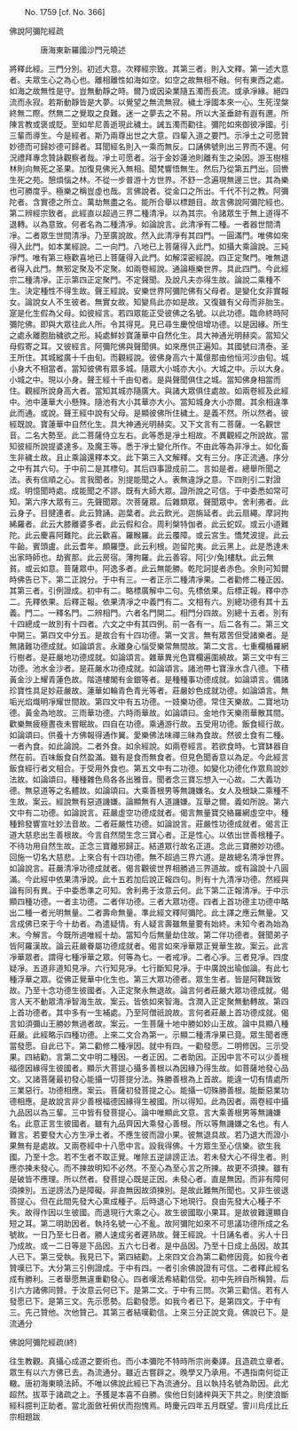 ﻿　　No. 1759 [cf. No. 366]

佛說阿彌陀經疏

　　　　唐海東新羅國沙門元曉述


將釋此經。三門分別。初述大意。次釋經宗致。其第三者。則入文釋。第一述大意者。夫眾生心之為心也。離相離性如海如空。如空之故無相不融。何有東西之處。如海之故無性是守。豈無動靜之時。爾乃或因染業隨五濁而長流。或承凈緣。絕四流而永寂。若斯動靜皆是大夢。以覺望之無流無寂。穢土凈國本來一心。生死涅槃終無二際。然無二之覺取之良難。迷一之夢去之不易。所以大圣垂跡有遐有邇。所陳言教或褒或貶。至如牟尼善逝現此穢土。誡五濁而勸往。彌陀如來御彼凈國。引三輩而導生。今是經者。斯乃兩尊出世之大意。四輩入道之要門。示凈土之可愿贊妙德而可歸妙德可歸者。耳聞經名則入一乘而無反。口誦佛號則出三界而不還。何況禮拜專念贊詠觀察者哉。凈土可愿者。浴于金妙蓮池則離有生之染因。游玉樹檀林則向無死之圣果。加復見佛光入無相。聞梵響悟無生。然后乃從第五門出。回轡生死之苑。憩煩惱之林。不從一步普游十方世界。不舒一念遍現無邊三世。其為樂也可勝度乎。極樂之稱豈虛也哉。言佛說者。從金口之所出。千代不刊之教。阿彌陀者。含實德之所立。萬劫無盡之名。能所合舉以標題目。故言佛說阿彌陀經也。第二辨經宗致者。此經直以超過三界二種清凈。以為其宗。令諸眾生于無上道得不退轉。以為意致。何者名為二種清凈。如論說言。此清凈有二種。一者器世間清凈。二者眾生世間清凈。乃至廣說故。然入此清凈有其四門。一圓滿門。唯佛如來得入此門。如本業經說。二一向門。八地已上菩薩得入此門。如攝大乘論說。三純凈門。唯有第三極歡喜地已上菩薩得入此門。如解深密經說。四正定聚門。唯無退者得入此門。無邪定聚及不定聚。如兩卷經說。通論極樂世界。具此四門。今此經宗二種清凈。正示第四正定聚門。不定聲聞。及說凡夫亦得生故。論說二乘種不生。決定種性不得生故。聲王經說。安樂世界阿彌陀佛有父母者。是變化女非實報女。論說女人不生彼者。無實女故。知變鳥此亦如是故。又復雖有父母而非胎生。寔是化生假為父母。如彼經言。若四眾能正受彼佛之名號。以此功德。臨命終時阿彌陀佛。即與大眾往此人所。令其得見。見已尋生慶悅倍增功德。以是因緣。所生之處永離胞胎穢欲之形。純處鮮妙寶蓮華中自然化生。具大神通光明赫奕。當知父母假寄之耳。又彼經言。阿彌陀佛與聲聞俱。如來應供正遍知。其國號曰清泰。圣王所住。其城縱廣十千由旬。而觀經說。彼佛身高六十萬億那由他恒河沙由旬。城小身大不相當者。當知彼佛有眾多城。隨眾大小城亦大小。大城之中。示以大身。小城之中。現以小身。聲王經十千由旬者。是與聲聞俱住之城。當知佛身相當而住。觀經所說身高大者。當知其城亦隨廣大。與諸大眾俱住處故。如兩卷經及此經中。池中蓮華大小懸殊。隨池有大小其華亦大小。當知城身大小亦爾。其余相違準此而通。或說。聲王經中說有父母。是顯彼佛所住穢土。是義不然。所以然者。彼經既說。寶蓮華中自然化生。具大神通光明赫奕。又下文言有二菩薩。一名觀世音。二名大勢至。此二菩薩侍立左右。此等悉是凈土相故。不異觀經之所說故。當知彼經所說提婆達多。及魔王等。悉于凈土變化所作。不由此等為非凈土。如化畜生非穢土故。且止乘論還釋本文。此下第三入文解釋。文有三分。序正流通。序分之中有其六句。于中前二是其標句。其后四事證成前二。言如是者。總舉所聞之法。表有信順之心。言我聞者。別提能聞之人。表無違諍之意。下四則引二對證成。明憶聞時處。成能聞之不謬。既有大師大眾。證所說之可信。于中委悉如常可知。第六序大眾有三。先聲聞眾。次菩薩眾。后雜類眾。聲聞眾中。舍利弗者。此云身子。目揵連者。此云贊誦。迦葉者。此云飲光。迦旃延者。此云扇繩。摩訶拘絺羅者。此云大膝離婆多者。此云假和合。周利槃特伽者。此云蛇奴。或云小道難陀。此云慶喜阿難陀。此云歡喜。羅睺羅。此云覆障。或云宮生。憍梵波提。此云牛齝。賓頭盧。此云耆年。頗羅墮。此云利根。迦留陀夷。此云黑上。此是悉達未出家時師也。劫賓那。此云房宿。薄拘羅。此云善容。阿[少/兔]樓馱。此云無貧。或云如意。菩薩眾中。阿逸多者。此云無能勝。乾陀訶提者赤色。余則可知爾時佛告已下。第二正說分。于中有三。一者正示二種清凈果。二者勸修二種正因。其第三者。引例證成。初中有二。略標廣解中二句。先標依果。后標正報。釋中亦二。先釋依果。后釋正報。依果清凈之中義門有二。文相有六。別總功德有其十五義。門二。一釋名門。二辨相門。六者名門開二。相門分四故。別總十五者。別有十四總成一故別有十四者。六文之中有其四例。前一各有一。后二各有二。第三文中開三。第四文中分五。是故合有十四功德。第一文言。無有眾苦但受諸樂者。是無諸難功德成就。如論頌言。永離身心惱受樂常無間故。第二文言。七重欄楯羅網行樹者。是莊嚴地功德成就。如論頌言。雜華異光色寶欄遍圍繞故。第三文中有三功德。池水金沙者。是莊嚴水功德成就。如論頌言。諸池帶七寶淥水含八德。下積黃金沙上耀青蓮色故。階道樓閣有金銀等者。是種種事功德成就。如論頌言。備諸珍寶性具足妙莊嚴故。蓮華如輪青色青光等者。莊嚴妙色成就功德。如論頌言。無垢光焰熾明凈耀世間故。第四文中有五功德。一妓樂功德。常住天樂故。二寶地功德。黃金為地故。三雨華功德。六時雨華故。如論頌曰。金地作天樂雨華散其間。歡樂無疲極晝夜未嘗眠故。四自在功德。乘通游行故。五受用功德。飯食經行故。如論頌曰。供養十方佛報得通作翼。愛樂佛法味禪三昧為食故。然彼土食有二種。一者內食。如此論說。二者外食。如余經說。如兩卷經言。若欲食時。七寶缽器自然在前。百味飯食自然盈滿。雖有是食而無食者。但見色聞香意以為足。今此經言飯食經行者文相合。于受用外食也。第五文中有二功德。如變化功德化作眾鳥說妙法故。如論頌曰。種種雜色鳥各各出雅音。聞者念三寶忘想入一心故。二大義功德。無惡道等之名體故。如論頌曰。大乘善根男等無譏嫌名。女人及根缺二乘種不生故。案云。經說無有惡道譏嫌。論顯無有人道譏嫌。互舉之爾。義如所說。第六文中有二功德。如論說言。莊嚴虛空功德成就者。偈言無量寶交絡羅網虛空中。種種鈴發響宣吐妙法音故。二者莊嚴性功德。如論說言。莊嚴性功德成就者。偈言正道大慈悲出生善根故。今言自然間生念三寶心者。正是性心。以依出世善根種子。不待功用自然生故。正念三寶離邪歸正。結道眾行故名正道。念此三寶勝妙功德。回施一切名大慈悲。上來合有十四功德。無不超過三界六道。是故總名清凈世界。如論說言。莊嚴清凈功德成就者。偈言觀彼世界相勝過三界道故。或有論說十八圓滿。今此經中依果清凈說。此十五若加后說正報四句。則有十九清凈功德。然經與論有同有異。于中委悉準之可知。舍利弗于汝意云何。此下第二正報清凈。于中示顯四種功德。一者主功德。二者伴功德。三者大眾功德。四者上首功德主功德中略出二種一者光明無量。二者壽命無量。準此經文釋阿彌陀。此土譯之應云無量。又言成佛已來于今十劫者。為遣疑情。有人疑言壽雖無量要有始終。未知今者為始為末。今解言。今既所過唯經十劫。當知今后無量劫住故。第二伴功德者。聲聞弟子皆阿羅漢故。論云莊嚴眷屬功德成就者。偈言如來凈華眾正覺華生故。案云。此言凈華眾者。謂得七種凈華之眾。何等為七。一者戒凈。二者心凈。三者見凈。四度疑凈。五道非道知見凈。六行知見凈。七行斷知見凈。于中廣說出瑜伽論。有此七種浮華之眾。從佛正覺華中化生也。第三大眾功德者。眾生生者。皆是阿鞞跋致故。乃至十念功德生彼國者。入正定聚永無退故。論言何者莊嚴大眾功德成就。偈言人天不動眾清凈智海生故。案云。皆依如來智海。含潤入正定聚無動轉故。第四上首功德者。其中多有一生補處。乃至阿僧祇說故。言何者莊嚴上首功德成就。偈言如須彌山王勝妙無過者故。案云。一生菩薩十地中勝如妙山王故。論中具顯八種莊嚴。此經略示四種功德。上來二文合為第一。示顯二種清凈果已竟。眾生聞者應當發愿。自此已下。第二勸修二種凈因。就中有四。一勸發愿。二明修因。三示受果。四結勸。言第二文中明二種因。一者正因。二者助因。正因中言不可以少善根福德因緣得生彼國者。顯示大菩提心攝多善根以為因緣乃得生故。如菩薩地發心品文。又諸菩薩最初發心能攝一切菩提分法。殊勝善根為上首故。能違一切有情處所三業惡行。功德相應。案云。菩薩初發菩提之心。能攝一切殊勝善根。能斷惡業功德相應。是故說言非少善根福德因緣得生被國。所以得知。此為因者。兩卷經中攝九品因以為三輩。三中皆有發菩提心。論中唯顯此文意。言大乘善根男等無譏嫌名。此意正言生彼國者。雖有九品齊因大乘發心善根。所以等無譏嫌之名也。有人難言。若要發大心方生凈土者。不應生彼而證小果。彼無退具故。若乃退大而證小果無有是處故。又兩卷經中十八愿中言。設我得佛。十方眾生至心信樂。欲生我國。乃至十念。若不生者不取正覺。唯除五逆誹謗正法。若未發大心不得生者。則應亦揀未發心。而不揀故明知不必然。不至心為至心言之所揀。故更不須揀。雖有是破皆不應理。所以然者。發菩提心既是正因。未發心者。直是無因。而非有障何須揀別。五逆謗法乃是障礙。非直無因故須揀別。是故此難無所聞也。又非生彼退菩提心。但在此間先發大心熏成種子。后時退心下地現行。良由先發大心種子不失。故得作因以生彼國。而退現行大乘之心。故生彼國取小果耳。是故彼難還顯自短之耳。第二明助因者。執持名號一心不亂。故阿彌陀如來不可思議功德所成之名號故。一日乃至七日者。勝人速成劣者遲熟故。聲王經說。十日誦名者。劣人十日乃成故。或一二日等是下品因。五六七日者。是中品因。乃至十日成上品因。故其人已下。第三受執。我見已下。第四結勸。上來四文合為第二勸修因竟。如我今者贊嘆已下。大分第三引例證成。于中有四。一者引余佛說證有可信。二者釋此經名成有勝利。三者舉愿無違重勸發心。四者嘆法希結勸信受。初中先辨自所稱贊。后引六方諸佛同贊。于汝意云何已下。是第二文。于中有三問。次第三勸信。若有人發愿已下。是第三文。先示愿勢。后勸發愿。如我今者已下。是第四文。于中有三。先己贊他。次他贊己。其第三者結嘆勸信。上來三分正說文竟。佛說已下。是流通分

佛說阿彌陀經疏(終)

往生教觀。真攝心成道之要術也。而小本彌陀不特時所宗尚秦譯。且造疏立章者。眾生有以六方佛已去。為流通分。雖近古嘗辟之。晚學又乃承用。不遇指南何從正轍。唐初海東曉法師。不唯以佛說此經已下為流通分。且以執持名號為助因。此尤超然。拔萃于諸疏之上。予獲是本喜不自勝。俟他日刻諸梓與天下共之。則使浪斷經科臆判正助者。當北面斂衽俯伏而抱愧焉。時慶元四年五月既望。霅川烏戌比丘宗相題跋
